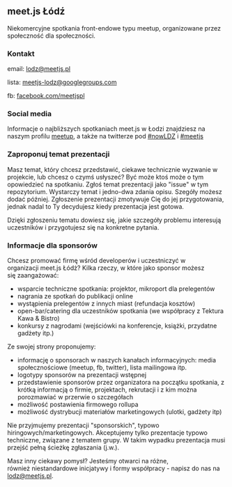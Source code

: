 ## meet.js Łódź
Niekomercyjne spotkania front-endowe typu meetup, organizowane przez społeczność dla społeczności. 

### Kontakt
email: [lodz@meetjs.pl](mailto:lodz@meetjs.pl)

lista: [meetjs-lodz@googlegroups.com](mailto:meetjs-lodz@googlegroups.com)

fb: [facebook.com/meetjspl](https://www.facebook.com/meetjspl)


### Social media
Informacje o najbliższych spotkaniach meet.js w Łodzi znajdziesz na naszym profilu [meetup](http://meetup.com/meet-js-lodz), a także na twitterze pod [#nowLDZ](https://twitter.com/hashtag/nowLDZ?src=hash) i [#meetjs](https://twitter.com/hashtag/meetjs?src=hash)



### Zaproponuj temat prezentacji
Masz temat, który chcesz przedstawić, ciekawe technicznie wyzwanie w projekcie, lub chcesz o czymś usłyszeć? Być może ktoś może o tym opowiedzieć na spotkaniu. Zgłoś temat prezentacji jako "issue" w tym repozytorium. Wystarczy temat i jedno-dwa zdania opisu. Szegóły możesz dodać później. Zgłoszenie prezentacji zmotywuje Cię do jej przygotowania, jednak nadal to Ty decydujesz kiedy prezentacja jest gotowa.

Dzięki zgłoszeniu tematu dowiesz się, jakie szczegóły problemu interesują uczestników i przygotujesz się na konkretne pytania.



### Informacje dla sponsorów

Chcesz promować firmę wśród developerów i uczestniczyć w organizacji meet.js Łódż? Kilka rzeczy, w które jako sponsor możesz się zaangażować:

- wsparcie techniczne spotkania: projektor, mikroport dla prelegentów
- nagrania ze spotkań do publikacji online
- wystąpienia prelegentów z innych miast (refundacja kosztów)
- open-bar/catering dla uczestników spotkania (we współpracy z Tektura Kawa & Bistro)
- konkursy z nagrodami (wejściówki na konferencje, książki, przydatne gadżety itp.)

Ze swojej strony proponujemy:

- informację o sponsorach w naszych kanałach informacyjnych: media społecznościowe (meetup, fb, twitter), lista mailingowa itp.
- logotypy sponsorów na prezentacji wstępnej
- przedstawienie sponsorów przez organizatora na początku spotkania, z krótką informacją o firmie, projektach, rekrutacji i z kim można porozmawiać w przerwie o szczegółach
- możliwość postawienia firmowego rollupa
- możliwość dystrybucji materiałów marketingowych (ulotki, gadżety itp)

Nie przyjmujemy prezentacji "sponsorskich", typowo hiringowych/marketingowych. Akceptujemy tylko prezentacje typowo techniczne, związane z tematem grupy. W takim wypadku prezentacja musi przejść pełną ścieżkę zgłaszania (j.w.).

Masz inny ciekawy pomysł? Jesteśmy otwarci na różne, również niestandardowe inicjatywy i formy współpracy - napisz do nas na [lodz@meetjs.pl](mailto:lodz@meetjs.pl).
